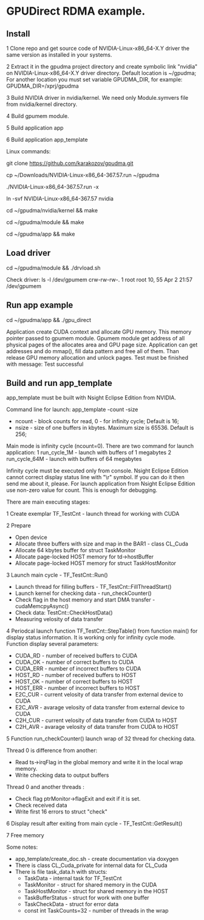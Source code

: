 # GPUDirect RDMA example.

## Install
1 Clone repo and get source code of NVIDIA-Linux-x86_64-X.Y driver 
the same version as installed in your systems.

2 Extract it in the gpudma project directory and create symbolic link "nvidia" on NVIDIA-Linux-x86_64-X.Y driver directory.
Default location is ~/gpudma; For another location you must set variable GPUDMA_DIR, for example: GPUDMA_DIR=/xprj/gpudma

3 Build NVIDIA driver in nvidia/kernel. We need only Module.symvers file from nvidia/kernel directory.

4 Build gpumem module.

5 Build application app

6 Build application app_template

Linux commands:

git clone https://github.com/karakozov/gpudma.git

cp ~/Downloads/NVIDIA-Linux-x86_64-367.57.run ~/gpudma

./NVIDIA-Linux-x86_64-367.57.run -x

ln -svf NVIDIA-Linux-x86_64-367.57 nvidia

cd ~/gpudma/nvidia/kernel && make

cd ~/gpudma/module && make

cd ~/gpudma/app && make

## Load driver

cd ~/gpudma/module && ./drvload.sh

Check driver: ls -l /dev/gpumem
crw-rw-rw-. 1 root root 10, 55 Apr  2 21:57 /dev/gpumem

## Run app example

cd ~/gpudma/app && ./gpu_direct

Application create CUDA context and allocate GPU memory.
This memory pointer passed to gpumem module. Gpumem module get address of all physical 
pages of the allocates area and GPU page size. Application can get addresses and do mmap(), 
fill data pattern and free all of them. Than release GPU memory allocation and unlock pages.
Test must be finished with message: Test successful

## Build and run app_template

app_template must be built with Nsight Eclipse Edition from NVIDIA.

Command line for launch:  app_template -count <ncount> -size <nsize>
* ncount - block counts for read, 0 - for infinity cycle; Default is 16;
* nsize  - size of one buffers in kbytes. Maximum size is 65536. Default is 256;

Main mode is infinity cycle (ncount=0). There are two command for launch application:
1 run_cycle_1M - launch with buffers of 1 megabytes
2 run_cycle_64M - launch with buffers of 64 megabytes

Infinity cycle must be executed only from console. Nsight Eclipse Edition cannot correct display status line with "\r" symbol. If you can do it then send me about it, please.
For launch application from Nsight Eclipse Edition use non-zero value for count. This is enough for debugging.

There are main executing stages:

1 Create exemplar TF_TestCnt - launch thread for working with CUDA

2 Prepare
  * Open device
  * Allocate three buffers with size <nsize> and map in the BAR1 - class CL_Cuda
  * Allocate 64 kbytes buffer for struct TaskMonitor
  * Allocate page-locked HOST memory for td->hostBuffer 
  * Allocate page-locked HOST memory for struct TaskHostMonitor

3 Launch main cycle - TF_TestCnt::Run()
  * Launch thread for filling buffers - TF_TestCnt::FillThreadStart()
  * Launch kernel for checking data - run_checkCounter()
  * Check flag in the host memory and start DMA transfer - cudaMemcpyAsync()
  * Check data: TestCnt::CheckHostData()
  * Measuring velosity of data transfer

4 Periodcal launch function TF_TestCnt::StepTable() from function main() for display status information. It is working only for infinity cycle mode. Function display several parameters:
  * CUDA_RD - number of received buffers to CUDA
  * CUDA_OK - number of correct buffers to CUDA
  * CUDA_ERR - number of incorrect buffers to CUDA
  * HOST_RD - number of received buffers to HOST
  * HOST_OK - number of correct buffers to HOST
  * HOST_ERR - number of incorrect buffers to HOST
  * E2C_CUR - current velosity of data transfer from external device to CUDA
  * E2C_AVR - avarage velosity of data transfer from external device to CUDA
  * C2H_CUR - current velosity of data transfer from CUDA to HOST
  * C2H_AVR - avarage velosity of data transfer from CUDA to HOST

5 Function run_checkCounter() launch wrap of 32 thread for checking data. 

  Thread 0 is difference from another:
   * Read ts->irqFlag in the global memory and write it in the local wrap memory.
   * Write checking data to output buffers

  Thread 0 and another threads :
   * Check flag ptrMonitor->flagExit and exit if it is set.
   * Check received data  
   * Write first 16 errors to struct "check"

6 Display result after exiting from main cycle - TF_TestCnt::GetResult()

7 Free memory

Some notes:
* app_template/create_doc.sh - create documentation via doxygen
* There is class CL_Cuda_private for internal data for CL_Cuda
* There is file task_data.h with structs:
  * TaskData - internal task for TF_TestCnt
  * TaskMonitor - struct for shared memory in the CUDA 
  * TaskHostMonitor - struct for shared memory in the HOST
  * TaskBufferStatus - struct for work with one buffer
  * TaskCheckData - struct for error data
  * const int TaskCounts=32 - number of threads in the wrap




